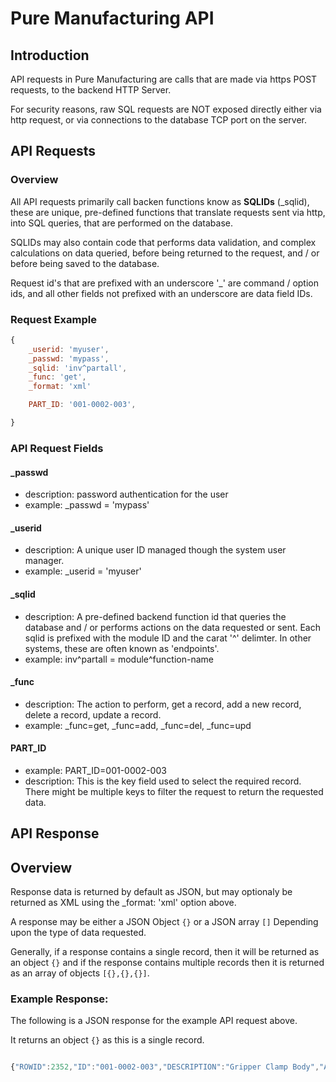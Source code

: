 # Pure Manufacturing API

## Introduction
API requests in Pure Manufacturing are calls that are made via https POST requests, to the backend HTTP Server.

For security reasons, raw SQL requests are NOT exposed directly either via http request, or via connections to the database TCP port on the server.

## API Requests

### Overview
All API requests primarily call backen functions know as **SQLIDs** (_sqlid), these are unique, pre-defined functions that translate requests sent via http, into SQL queries, that are performed on the database.

SQLIDs may also contain code that performs data validation, and complex calculations on data queried, before being returned to the request, and / or before being saved to the database.

Request id's that are prefixed with an underscore '_' are command / option ids, and all other fields not prefixed with an underscore are data field IDs.

### Request Example

```javascript
{
	_userid: 'myuser',
	_passwd: 'mypass',
	_sqlid: 'inv^partall',
	_func: 'get',
	_format: 'xml'

	PART_ID: '001-0002-003',

}
```

### API Request Fields

#### _passwd
- description: password authentication for the user
- example: _passwd = 'mypass'

#### _userid
- description: A unique user ID managed though the system user manager.
- example: _userid = 'myuser'

#### _sqlid
- description: A pre-defined backend function id that queries the database and / or performs actions on the data requested or sent. Each sqlid is prefixed with the module ID and the carat '^' delimter. In other systems, these are often known as 'endpoints'.
- example: inv^partall = module^function-name

#### _func
- description: The action to perform, get a record, add a new record, delete a record, update a record.
- example: _func=get, _func=add, _func=del, _func=upd

#### PART_ID
- example: PART_ID=001-0002-003
- description: This is the key field used to select the required record. There might be multiple keys to filter the request to return the requested data.


## API Response

## Overview
Response data is returned by default as JSON, but may optionaly be returned as XML using the _format: 'xml' option above.

A response may be either a JSON Object `{}` or a JSON array `[]` Depending upon the type of data requested.

Generally, if a response contains a single record, then it will be returned as an object `{}` and if the response contains multiple records then it is returned as an array of objects `[{},{},{}]`.


### Example Response: 

The following is a JSON response for the example API request above.

It returns an object `{}` as this is a single record.

```javascript

{"ROWID":2352,"ID":"001-0002-003","DESCRIPTION":"Gripper Clamp Body","ALIAS_DESC":"CLAMP","USER_1":"","USER_2":"","USER_3":"","USER_4":"","USER_5":"","USER_6":"","USER_7":"","USER_8":"","USER_9":"","USER_10":"","PART_CLASS_ID":"MAKE_STAGED","TRACEABLE":"N","LOT_SIZE":0,"TRACE_USER_1_LBL":"","TRACE_USER_2_LBL":"","TRACE_USER_3_LBL":"","TRACE_USER_4_LBL":"","TRACE_USER_5_LBL":"","TRACE_USER_6_LBL":"","TRACE_USER_7_LBL":"","TRACE_USER_8_LBL":"","TRACE_USER_9_LBL":"","TRACE_USER_10_LBL":"","UDF_LAYOUT_ID":"PART","BAL_QTY":0,"PART_REV_NO":"NA","ACTIVE":"Y","UNIT_MATERIAL_COST":0,"PRODUCT_CODE":"XCODE","USER_ID":"MYUSER","CREATE_DATE":"2017-02-06T12:57:28.000Z","LAST_MODIFIED_USER_ID":"","LAST_MODIFIED_DATE":"","SITE_ID":"","UOM_ID":"EA","DIM_TRACKED":"N","LENGTH":"N","WIDTH":"N","HEIGHT":"N","DIM_UOM":"","UNIT_CONSUMABLE_COST":0,"LOCKED":"N","LAST_COUNT_DATE":"","CYCLE_COUNT":0,"ECN_ID":"","SAFETY_STOCK_QTY":0,"UDF_1":"","UDF_2":"","UDF_3":"","UDF_4":"","UDF_5":"","UDF_6":"","UDF_7":"","UDF_8":"","UDF_9":"","UDF_10":""}

```
